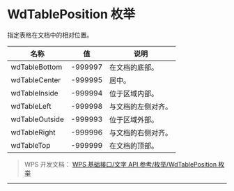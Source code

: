 # WdTablePosition 枚举

指定表格在文档中的相对位置。

| 名称           | 值      | 说明               |
|----------------|---------|--------------------|
| wdTableBottom  | -999997 | 在文档的底部。     |
| wdTableCenter  | -999995 | 居中。             |
| wdTableInside  | -999994 | 位于区域内部。     |
| wdTableLeft    | -999998 | 与文档的左侧对齐。 |
| wdTableOutside | -999993 | 位于区域外部。     |
| wdTableRight   | -999996 | 与文档的右侧对齐。 |
| wdTableTop     | -999999 | 在文档的顶部。     |

> WPS 开发文档： [WPS 基础接口/文字 API 参考/枚举/WdTablePosition 枚举](https://qn.cache.wpscdn.cn/encs/doc/office_v19/topics/WPS%20%E5%9F%BA%E7%A1%80%E6%8E%A5%E5%8F%A3/%E6%96%87%E5%AD%97%20API%20%E5%8F%82%E8%80%83/%E6%9E%9A%E4%B8%BE/WdTablePosition%20%E6%9E%9A%E4%B8%BE.html)

------------------------------------------------------------------------
